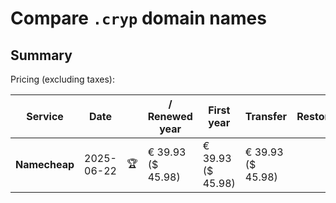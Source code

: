 # Compare `.cryp` domain names

## Summary

Pricing (excluding taxes):

| Service | Date |  | / Renewed year | First year | Transfer | Restoration |
|--|--|--|--|--|--|--|
| **Namecheap** | 2025-06-22 | 🏆 | € 39.93<br>($ 45.98) | € 39.93<br>($ 45.98) | € 39.93<br>($ 45.98) |  |
